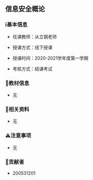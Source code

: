 ## 信息安全概论

### ℹ基本信息

+ 任课教师：从立钢老师

+ 授课方式：线下授课

+ 授课时间：2020-2021学年度第一学期

+ 考核方式：结课考试

### 📖教材信息

+ 无

###  📁相关资料

+ 无

###  ⚠注意事项

+ 无

### 👤贡献者

+ 200531201
